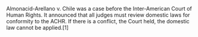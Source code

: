 Almonacid-Arellano v. Chile was a case before the Inter-American Court of Human Rights. It announced that all judges must review domestic laws for conformity to the ACHR. If there is a conflict, the Court held, the domestic law cannot be applied.[1]
